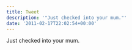 ```yaml
---
title: Tweet
description: '"Just checked into your mum."'
date: '2011-02-17T22:02:54+00:00'
---
```

Just checked into your mum.
